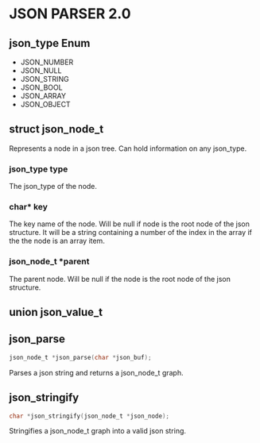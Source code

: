 # JSON PARSER 2.0

## json_type Enum

- JSON_NUMBER
- JSON_NULL
- JSON_STRING 
- JSON_BOOL
- JSON_ARRAY 
- JSON_OBJECT

## struct json_node_t

Represents a node in a json tree. Can hold information on any json_type.

### json_type type

The json_type of the node.

### char* key

The key name of the node. Will be null if node is the root node of the json structure. It will be a string containing a number of the index in the array if the the node is an array item.

### json_node_t *parent

The parent node. Will be null if the node is the root node of the json structure.

## union json_value_t



## json_parse

```c
json_node_t *json_parse(char *json_buf);
```

Parses a json string and returns a json_node_t graph.

## json_stringify

```c
char *json_stringify(json_node_t *json_node);
```

Stringifies a json_node_t graph into a valid json string.

